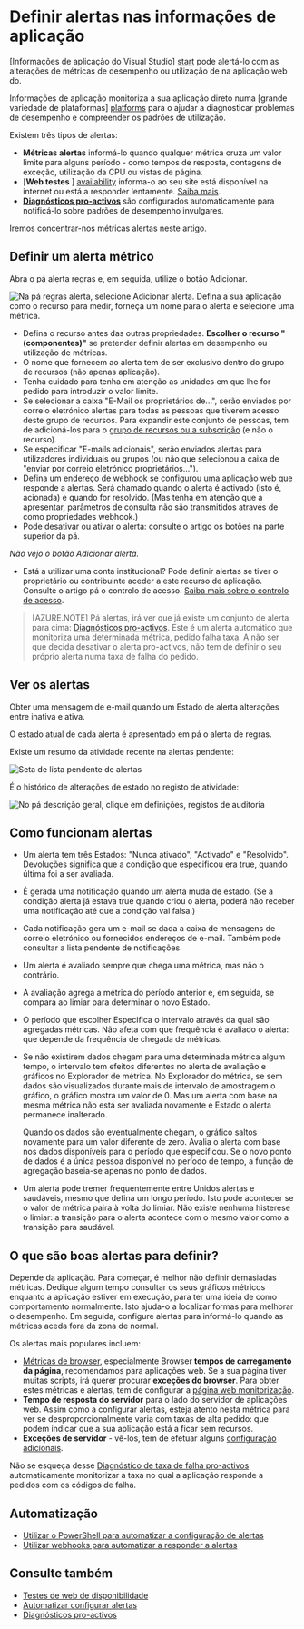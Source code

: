 <properties 
    pageTitle="Definir alertas nas informações de aplicação | Microsoft Azure" 
    description="Notificado sobre tempos de resposta lenta, exceções e outros desempenho ou alterações de utilização na sua aplicação web." 
    services="application-insights" 
    documentationCenter=""
    authors="alancameronwills" 
    manager="douge"/>

<tags 
    ms.service="application-insights" 
    ms.workload="tbd" 
    ms.tgt_pltfrm="ibiza" 
    ms.devlang="na" 
    ms.topic="article" 
    ms.date="10/14/2016" 
    ms.author="awills"/>
 
# <a name="set-alerts-in-application-insights"></a>Definir alertas nas informações de aplicação

[Informações de aplicação do Visual Studio] [ start] pode alertá-lo com as alterações de métricas de desempenho ou utilização de na aplicação web do. 

Informações de aplicação monitoriza a sua aplicação direto numa [grande variedade de plataformas] [ platforms] para o ajudar a diagnosticar problemas de desempenho e compreender os padrões de utilização.

Existem três tipos de alertas:

* **Métricas alertas** informá-lo quando qualquer métrica cruza um valor limite para alguns período - como tempos de resposta, contagens de exceção, utilização da CPU ou vistas de página. 
* [**Web testes** ] [ availability] informa-o ao seu site está disponível na internet ou está a responder lentamente. [Saiba mais][availability].
* [**Diagnósticos pro-activos**](app-insights-proactive-diagnostics.md) são configurados automaticamente para notificá-lo sobre padrões de desempenho invulgares.

Iremos concentrar-nos métricas alertas neste artigo.

## <a name="set-a-metric-alert"></a>Definir um alerta métrico

Abra o pá alerta regras e, em seguida, utilize o botão Adicionar. 

![Na pá regras alerta, selecione Adicionar alerta. Defina a sua aplicação como o recurso para medir, forneça um nome para o alerta e selecione uma métrica.](./media/app-insights-alerts/01-set-metric.png)

* Defina o recurso antes das outras propriedades. **Escolher o recurso "(componentes)"** se pretender definir alertas em desempenho ou utilização de métricas.
* O nome que fornecem ao alerta tem de ser exclusivo dentro do grupo de recursos (não apenas aplicação).
* Tenha cuidado para tenha em atenção as unidades em que lhe for pedido para introduzir o valor limite.
* Se selecionar a caixa "E-Mail os proprietários de...", serão enviados por correio eletrónico alertas para todas as pessoas que tiverem acesso deste grupo de recursos. Para expandir este conjunto de pessoas, tem de adicioná-los para o [grupo de recursos ou a subscrição](app-insights-resources-roles-access-control.md) (e não o recurso).
* Se especificar "E-mails adicionais", serão enviados alertas para utilizadores individuais ou grupos (ou não que selecionou a caixa de "enviar por correio eletrónico proprietários..."). 
* Defina um [endereço de webhook](../monitoring-and-diagnostics/insights-webhooks-alerts.md) se configurou uma aplicação web que responde a alertas. Será chamado quando o alerta é activado (isto é, acionada) e quando for resolvido. (Mas tenha em atenção que a apresentar, parâmetros de consulta não são transmitidos através de como propriedades webhook.)
* Pode desativar ou ativar o alerta: consulte o artigo os botões na parte superior da pá.

*Não vejo o botão Adicionar alerta.* 

- Está a utilizar uma conta institucional? Pode definir alertas se tiver o proprietário ou contribuinte aceder a este recurso de aplicação. Consulte o artigo pá o controlo de acesso. [Saiba mais sobre o controlo de acesso][roles].

> [AZURE.NOTE] Pá alertas, irá ver que já existe um conjunto de alerta para cima: [Diagnósticos pro-activos](app-insights-proactive-failure-diagnostics.md). Este é um alerta automático que monitoriza uma determinada métrica, pedido falha taxa. A não ser que decida desativar o alerta pro-activos, não tem de definir o seu próprio alerta numa taxa de falha do pedido. 

## <a name="see-your-alerts"></a>Ver os alertas

Obter uma mensagem de e-mail quando um Estado de alerta alterações entre inativa e ativa. 

O estado atual de cada alerta é apresentado em pá o alerta de regras.

Existe um resumo da atividade recente na alertas pendente:

![Seta de lista pendente de alertas](./media/app-insights-alerts/010-alert-drop.png)

É o histórico de alterações de estado no registo de atividade:

![No pá descrição geral, clique em definições, registos de auditoria](./media/app-insights-alerts/09-alerts.png)



## <a name="how-alerts-work"></a>Como funcionam alertas

* Um alerta tem três Estados: "Nunca ativado", "Activado" e "Resolvido". Devoluções significa que a condição que especificou era true, quando última foi a ser avaliada.

* É gerada uma notificação quando um alerta muda de estado. (Se a condição alerta já estava true quando criou o alerta, poderá não receber uma notificação até que a condição vai falsa.)

* Cada notificação gera um e-mail se dada a caixa de mensagens de correio eletrónico ou fornecidos endereços de e-mail. Também pode consultar a lista pendente de notificações.

* Um alerta é avaliado sempre que chega uma métrica, mas não o contrário.

* A avaliação agrega a métrica do período anterior e, em seguida, se compara ao limiar para determinar o novo Estado.

* O período que escolher Especifica o intervalo através da qual são agregadas métricas. Não afeta com que frequência é avaliado o alerta: que depende da frequência de chegada de métricas.

* Se não existirem dados chegam para uma determinada métrica algum tempo, o intervalo tem efeitos diferentes no alerta de avaliação e gráficos no Explorador de métrica. No Explorador do métrica, se sem dados são visualizados durante mais de intervalo de amostragem o gráfico, o gráfico mostra um valor de 0. Mas um alerta com base na mesma métrica não está ser avaliada novamente e Estado o alerta permanece inalterado. 

    Quando os dados são eventualmente chegam, o gráfico saltos novamente para um valor diferente de zero. Avalia o alerta com base nos dados disponíveis para o período que especificou. Se o novo ponto de dados é a única pessoa disponível no período de tempo, a função de agregação baseia-se apenas no ponto de dados.

* Um alerta pode tremer frequentemente entre Unidos alertas e saudáveis, mesmo que defina um longo período. Isto pode acontecer se o valor de métrica paira à volta do limiar. Não existe nenhuma histerese o limiar: a transição para o alerta acontece com o mesmo valor como a transição para saudável.



## <a name="what-are-good-alerts-to-set"></a>O que são boas alertas para definir?

Depende da aplicação. Para começar, é melhor não definir demasiadas métricas. Dedique algum tempo consultar os seus gráficos métricos enquanto a aplicação estiver em execução, para ter uma ideia de como comportamento normalmente. Isto ajuda-o a localizar formas para melhorar o desempenho. Em seguida, configure alertas para informá-lo quando as métricas aceda fora da zona de normal. 

Os alertas mais populares incluem:

* [Métricas de browser][client], especialmente Browser **tempos de carregamento da página**, recomendamos para aplicações web. Se a sua página tiver muitas scripts, irá querer procurar **exceções do browser**. Para obter estes métricas e alertas, tem de configurar a [página web monitorização][client].
* **Tempo de resposta do servidor** para o lado do servidor de aplicações web. Assim como a configurar alertas, esteja atento nesta métrica para ver se desproporcionalmente varia com taxas de alta pedido: que podem indicar que a sua aplicação está a ficar sem recursos. 
* **Exceções de servidor** - vê-los, tem de efetuar alguns [configuração adicionais](app-insights-asp-net-exceptions.md).

Não se esqueça desse [Diagnóstico de taxa de falha pro-activos](app-insights-proactive-failure-diagnostics.md) automaticamente monitorizar a taxa no qual a aplicação responde a pedidos com os códigos de falha. 

## <a name="automation"></a>Automatização

* [Utilizar o PowerShell para automatizar a configuração de alertas](app-insights-powershell-alerts.md)
* [Utilizar webhooks para automatizar a responder a alertas](../monitoring-and-diagnostics/insights-webhooks-alerts.md)

## <a name="see-also"></a>Consulte também

* [Testes de web de disponibilidade](app-insights-monitor-web-app-availability.md)
* [Automatizar configurar alertas](app-insights-powershell-alerts.md)
* [Diagnósticos pro-activos](app-insights-proactive-diagnostics.md) 



<!--Link references-->

[availability]: app-insights-monitor-web-app-availability.md
[client]: app-insights-javascript.md
[platforms]: app-insights-platforms.md
[roles]: app-insights-resources-roles-access-control.md
[start]: app-insights-overview.md

 